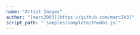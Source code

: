 ```yaml
---
name: "Artist Images"
author: "[marc2003](https://github.com/marc2k3)"
script_path: "`samples/complete/thumbs.js`"
---
```


